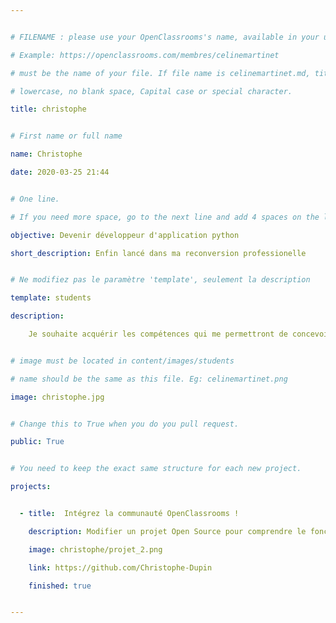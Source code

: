 ```yaml
---


# FILENAME : please use your OpenClassrooms's name, available in your url.

# Example: https://openclassrooms.com/membres/celinemartinet

# must be the name of your file. If file name is celinemartinet.md, title is celinemartinet.

# lowercase, no blank space, Capital case or special character.

title: christophe


# First name or full name

name: Christophe

date: 2020-03-25 21:44


# One line.

# If you need more space, go to the next line and add 4 spaces on the left, as in 'description'.

objective: Devenir développeur d'application python

short_description: Enfin lancé dans ma reconversion professionelle


# Ne modifiez pas le paramètre 'template', seulement la description

template: students

description:

    Je souhaite acquérir les compétences qui me permettront de concevoir des applications python a un niveau professionel.


# image must be located in content/images/students

# name should be the same as this file. Eg: celinemartinet.png

image: christophe.jpg


# Change this to True when you do you pull request.

public: True


# You need to keep the exact same structure for each new project.

projects:


  - title:  Intégrez la communauté OpenClassrooms !

    description: Modifier un projet Open Source pour comprendre le fonctionnement de Git, github et PR.

    image: christophe/projet_2.png

    link: https://github.com/Christophe-Dupin

    finished: true


---
```


